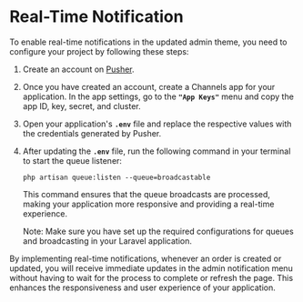 # Real-Time Notification

To enable real-time notifications in the updated admin theme, you need to configure your project by following these steps:

1. Create an account on [Pusher](https://dashboard.pusher.com/accounts/sign_up?_ga=2.266851022.1754006062.1647430118-1332525715.1647430118&_gl=1*jiq2no*_ga*MTMzMjUyNTcxNS4xNjQ3NDMwMTE4*_ga_V7TRZJDKDQ*MTY0NzQzMDExOC4xLjAuMTY0NzQzMDE0MC4w).

2. Once you have created an account, create a Channels app for your application. In the app settings, go to the **`"App Keys"`** menu and copy the app ID, key, secret, and cluster.

3. Open your application's **`.env`** file and replace the respective values with the credentials generated by Pusher.

4. After updating the **`.env`** file, run the following command in your terminal to start the queue listener:

   ```
   php artisan queue:listen --queue=broadcastable
   ```

   This command ensures that the queue broadcasts are processed, making your application more responsive and providing a real-time experience.

   Note: Make sure you have set up the required configurations for queues and broadcasting in your Laravel application.

By implementing real-time notifications, whenever an order is created or updated, you will receive immediate updates in the admin notification menu without having to wait for the process to complete or refresh the page. This enhances the responsiveness and user experience of your application.